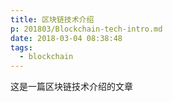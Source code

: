```yaml
---
title: 区块链技术介绍
p: 201803/Blockchain-tech-intro.md
date: 2018-03-04 08:38:48
tags:
  - blockchain
---
```


这是一篇区块链技术介绍的文章

